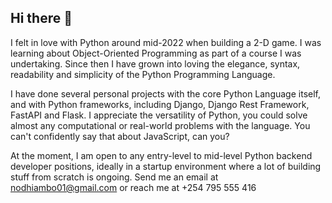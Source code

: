 ## Hi there 👋

I felt in love with Python around mid-2022 when building a 2-D game. I was learning about Object-Oriented Programming as part of a course I was undertaking. Since then I have grown into loving
the elegance, syntax, readability and simplicity of the Python Programming Language.

I have done several personal projects with the core Python Language itself, and with Python frameworks,
including Django, Django Rest Framework, FastAPI and Flask. I appreciate the versatility of Python, you could solve almost any computational or real-world problems with the language. You can't confidently say that about JavaScript, can you?

At the moment, I am open to any entry-level to mid-level Python backend developer positions, ideally in a startup environment where a lot of building stuff from scratch is ongoing. Send me an email at nodhiambo01@gmail.com or reach me at +254 795 555 416
